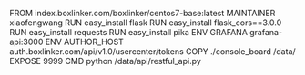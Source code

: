 FROM index.boxlinker.com/boxlinker/centos7-base:latest
MAINTAINER xiaofengwang
RUN easy_install flask
RUN easy_install flask_cors==3.0.0
RUN easy_install requests
RUN easy_install pika
ENV GRAFANA grafana-api:3000
ENV AUTHOR_HOST auth.boxlinker.com/api/v1.0/usercenter/tokens
COPY ./console_board /data/
EXPOSE 9999
CMD python /data/api/restful_api.py